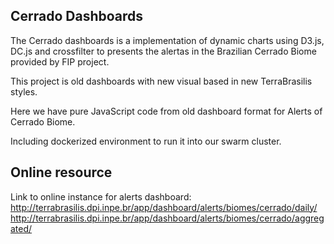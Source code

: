 ## Cerrado Dashboards

The Cerrado dashboards is a implementation of dynamic charts using D3.js, DC.js and crossfilter to presents the alertas in the Brazilian Cerrado Biome provided by FIP project.

This project is old dashboards with new visual based in new TerraBrasilis styles.

Here we have pure JavaScript code from old dashboard format for Alerts of Cerrado Biome.

Including dockerized environment to run it into our swarm cluster.

## Online resource

Link to online instance for alerts dashboard:
http://terrabrasilis.dpi.inpe.br/app/dashboard/alerts/biomes/cerrado/daily/
http://terrabrasilis.dpi.inpe.br/app/dashboard/alerts/biomes/cerrado/aggregated/